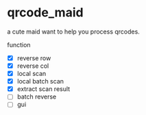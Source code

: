 # qrcode_maid
a cute maid want to help you process qrcodes.

function

- [x] reverse row
- [x] reverse col
- [x] local scan
- [x] local batch scan
- [x] extract scan result
- [ ] batch reverse
- [ ] gui
